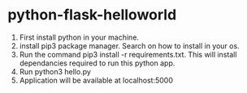 # python-flask-helloworld


1. First install python in your machine.
2. install pip3 package manager. Search on how to install in your os.
3. Run the command pip3 install -r requirements.txt. This will install dependancies required to run this python app.
4. Run python3 hello.py
5. Application will be available at localhost:5000
